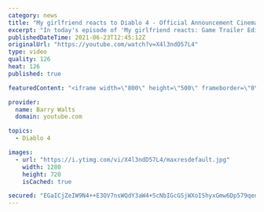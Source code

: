 ```yaml
---
category: news
title: "My girlfriend reacts to Diablo 4 - Official Announcement Cinematic Trailer for the FIRST time"
excerpt: "In today's episode of 'My girlfriend reacts: Game Trailer Edition' we take a look at Diablo 4 - Official Announcement Cinematic Trailer | Blizzcon 2019 Watch as ..."
publishedDateTime: 2021-06-23T12:45:12Z
originalUrl: "https://youtube.com/watch?v=X4l3ndD57L4"
type: video
quality: 126
heat: 126
published: true

featuredContent: "<iframe width=\"800\" height=\"500\" frameborder=\"0\" src=\"https://www.youtube.com/embed/X4l3ndD57L4\" allow=\"accelerometer; autoplay; encrypted-media; gyroscope; picture-in-picture\" allowfullscreen></iframe>"

provider:
  name: Barry Walts
  domain: youtube.com

topics:
  - Diablo 4

images:
  - url: "https://i.ytimg.com/vi/X4l3ndD57L4/maxresdefault.jpg"
    width: 1280
    height: 720
    isCached: true

secured: "EGaICjZeIW9N4++E3OV7nsWQdY3aW4+ScNbIGcGSjWXoIShyxGmw6Dp579qenmLZ2y95L8cL5TsBo+ezCvt9Ql3Oi/tTChbr493e7ekbj8JRwrYA3I2tQudgX1jW79GSBVQz7Z7YVlumax23gG/BCVNhbtdteQhX905N+rGxaPAbwJYDZpJLsywQ3HbqXq+1ABoXF5Tnlg7/vPyAITfchaZ8Eb8kpO7QwC3bTNIv6yUYB9qbw2Jjs1gbEJu5mABElSkSxh6+jIDQijHLX2FxvtBCCp8LedCGpKC89/kUZmySxRFtqftQq1eIRTzp7IqJkEOvRs21gHSjI1wYnsCNkO7rxo501GODFt6exH70SW6lPPDVTwN2a/mvHTqpIyh6kMV3zt4tNtgZUcY9OpjqXdYO1w+Q4Cye5OazhIdsxyE8A6Q0u5aorUm8x8Hw+yaF;z6uWBZadecyJCj9wuv5ecw=="
---
```



